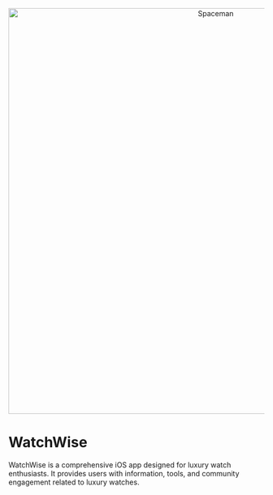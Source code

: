 <p align="center">
<img src="shttps://images.unsplash.com/photo-1600003014755-ba31aa59c4b6?q=80&w=1740&auto=format&fit=crop&ixlib=rb-4.0.3&ixid=M3wxMjA3fDB8MHxwaG90by1wYWdlfHx8fGVufDB8fHx8fA%3D%3D)" alt="Spaceman" title="launch" width="800"/>
</p>

# WatchWise

WatchWise is a comprehensive iOS app designed for luxury watch enthusiasts. It provides users with information, tools, and community engagement related to luxury watches.
